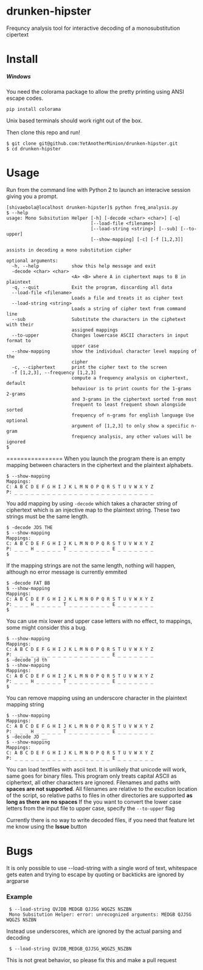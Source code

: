 # drunken-hipster
Frequncy analysis tool for interactive decoding of a monosubstitution cipertext

# Install
##### Windows
You need the colorama package to allow the pretty printing using ANSI escape codes. 

	pip install colorama
	
Unix based terminals should work right out of the box.

Then clone this repo and run!

	$ git clone git@github.com:YetAnotherMinion/drunken-hipster.git
	$ cd drunken-hipster

# Usage
Run from the command line with Python 2 to launch an interacive session giving you a prompt.

   	[shivaebola@localhost drunken-hipster]$ python freq_analysis.py 
   	$ --help
   	usage: Mono Subsitution Helper [-h] [-decode <char> <char>] [-q]
	                               [--load-file <filename>]
	                               [--load-string <string>] [--sub] [--to-upper]
	                               [--show-mapping] [-c] [-f [1,2,3]]
	
	assists in decoding a mono substitution cipher
	
	optional arguments:
	  -h, --help            show this help message and exit
	  -decode <char> <char>
	                        <A> <B> where A in ciphertext maps to B in plaintext
	  -q, --quit            Exit the program, discarding all data
	  --load-file <filename>
	                        Loads a file and treats it as cipher text
	  --load-string <string>
	                        Loads a string of cipher text from command line
	  --sub                 Substitute the characters in the ciphetext with their
	                        assigned mappings
	  --to-upper            Changes lowercase ASCII characters in input format to
	                        upper case
	  --show-mapping        show the individual character level mapping of the
	                        cipher
	  -c, --ciphertext      print the cipher text to the screen
	  -f [1,2,3], --frequency [1,2,3]
	                        compute a frequency analysis on ciphertext, default
	                        behaviour is to print counts for the 1-grams 2-grams
	                        and 3-grams in the ciphertext sorted from most
	                        frequent to least frequent shown alongside sorted
	                        frequency of n-grams for english language Use optional
	                        argument of [1,2,3] to only show a specific n-gram
	                        frequency analysis, any other values will be ignored
	$ 

================
When you launch the program there is an empty mapping between characters in the ciphertext and the plaintext alphabets.

	$ --show-mapping
	Mappings:
	C: A B C D E F G H I J K L M N O P Q R S T U V W X Y Z
	P: _ _ _ _ _ _ _ _ _ _ _ _ _ _ _ _ _ _ _ _ _ _ _ _ _ _
	
You add mapping by using `-decode` which takes a character string of ciphertext which is an injective map to the
plaintext string. These two strings must be the same length.

	$ -decode JDS THE
	$ --show-mapping
	Mappings:
	C: A B C D E F G H I J K L M N O P Q R S T U V W X Y Z
	P: _ _ _ H _ _ _ _ _ T _ _ _ _ _ _ _ _ E _ _ _ _ _ _ _
	$   

If the mapping strings are not the same length, nothing will happen, although no error message is currently emmited

	$ -decode FAT BB
	$ --show-mapping
	Mappings:
	C: A B C D E F G H I J K L M N O P Q R S T U V W X Y Z
	P: _ _ _ H _ _ _ _ _ T _ _ _ _ _ _ _ _ E _ _ _ _ _ _ _
	$ 

You can use mix lower and upper case letters with no effect, to mappings, some might consider this a bug.

	$ --show-mapping
	Mappings:
	C: A B C D E F G H I J K L M N O P Q R S T U V W X Y Z
	P: _ _ _ _ _ _ _ _ _ _ _ _ _ _ _ _ _ _ E _ _ _ _ _ _ _
	$ -decode jd th
	$ --show-mapping
	Mappings:
	C: A B C D E F G H I J K L M N O P Q R S T U V W X Y Z
	P: _ _ _ H _ _ _ _ _ T _ _ _ _ _ _ _ _ E _ _ _ _ _ _ _
	$ 
You can remove mapping using an underscore character in the plaintext mapping string

	$ --show-mapping
	Mappings:
	C: A B C D E F G H I J K L M N O P Q R S T U V W X Y Z
	P: _ _ _ H _ _ _ _ _ T _ _ _ _ _ _ _ _ E _ _ _ _ _ _ _
	$ -decode JD __
	$ --show-mapping
	Mappings:
	C: A B C D E F G H I J K L M N O P Q R S T U V W X Y Z
	P: _ _ _ _ _ _ _ _ _ _ _ _ _ _ _ _ _ _ E _ _ _ _ _ _ _

You can load textfiles with ascii text. It is unlikely that unicode will work, same goes for binary files. 
This program only treats capital ASCII as  ciphertext, all other characters are ignored. 
Filenames and paths with **spaces are not supported**.
All filenames are relative to the excution location of the script, so relative paths to 
files in other directories are supported **as long as there are no spaces** If the you want to convert the lower 
case letters from the input file to upper case, specify the `--to-upper` flag



Currently there is no way to write decoded files, if you need that feature let me know using the **Issue** button

# Bugs
It is only possible to use --load-string with a single word of text, whitespace gets eaten
and trying to escape by quoting or backticks are ignored by argparse
### Example
     $ --load-string QVJDB MEDGB QJJSG WQGZS NSZBN
     Mono Subsitution Helper: error: unrecognized arguments: MEDGB QJJSG WQGZS NSZBN

Instead use underscores, which are ignored by the actual parsing and decoding

	 $ --load-string QVJDB_MEDGB_QJJSG_WQGZS_NSZBN

This is not great behavior, so please fix this and make a pull request
